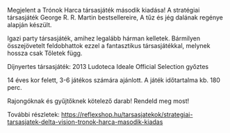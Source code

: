 Megjelent a Trónok Harca társasjáték második kiadása! A stratégiai társasjáték George R. R. Martin bestsellereire, A tűz és jég dalának regénye alapján készült.

Igazi party társasjáték, amihez legalább hárman kelletek. Bármilyen összejövetelt feldobhattok ezzel a fantasztikus társasjátékkal, melynek hossza csak Tőletek függ.

Díjnyertes társasjáték:
2013 Ludoteca Ideale Official Selection győztes

14 éves kor felett, 3-6 játékos számára ajánlott.
A játék időtartalma kb. 180 perc.

Rajongóknak és gyűjtőknek kötelező darab! Rendeld meg most!

További részletek:
https://reflexshop.hu/tarsasjatekok/strategiai-tarsasjatek-delta-vision-tronok-harca-masodik-kiadas
